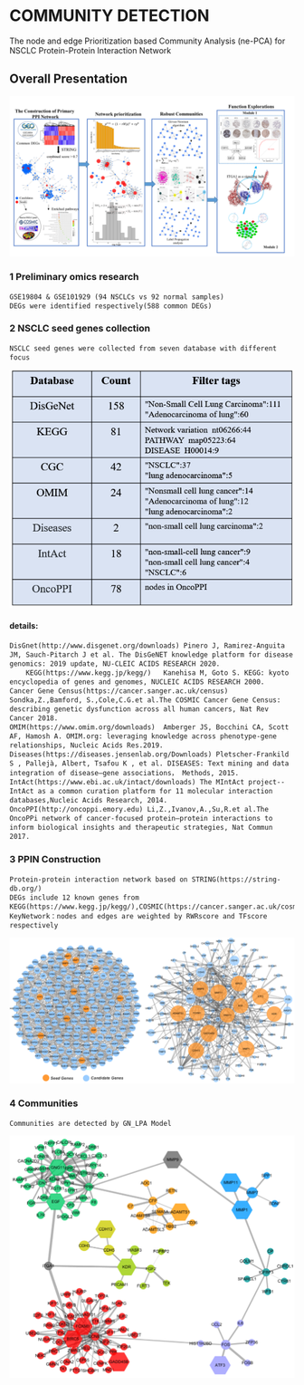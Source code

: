 # COMMUNITY DETECTION
The node and edge Prioritization based Community Analysis (ne-PCA) for NSCLC Protein-Protein Interaction Network 

##  Overall Presentation
   ![frank](https://github.com/wf-frank2019/-storehouse/blob/master/res/Outline1.png "Outline")
   
### 1 Preliminary omics research
	GSE19804 & GSE101929 (94 NSCLCs vs 92 normal samples)
   	DEGs were identified respectively(588 common DEGs)

### 2 NSCLC seed genes collection
	NSCLC seed genes were collected from seven database with different focus
   ![frank](https://github.com/wf-frank2019/-storehouse/blob/master/res/seeds.PNG "Seeds")
#### details:
	DisGnet(http://www.disgenet.org/downloads) Pinero J, Ramirez-Anguita JM, Sauch-Pitarch J et al. The DisGeNET knowledge platform for disease genomics: 2019 update, NU-CLEIC ACIDS RESEARCH 2020.
        KEGG(https://www.kegg.jp/kegg/)   Kanehisa M, Goto S. KEGG: kyoto encyclopedia of genes and genomes, NUCLEIC ACIDS RESEARCH 2000.
	Cancer Gene Census(https://cancer.sanger.ac.uk/census) Sondka,Z.,Bamford, S.,Cole,C.G.et al.The COSMIC Cancer Gene Census: describing genetic dysfunction across all human cancers, Nat Rev Cancer 2018.
	OMIM(https://www.omim.org/downloads)  Amberger JS, Bocchini CA, Scott AF, Hamosh A. OMIM.org: leveraging knowledge across phenotype-gene relationships, Nucleic Acids Res.2019.
	Diseases(https://diseases.jensenlab.org/Downloads) Pletscher-Frankild S , Pallejà, Albert, Tsafou K , et al. DISEASES: Text mining and data integration of disease–gene associations， Methods, 2015.
	IntAct(https://www.ebi.ac.uk/intact/downloads) The MIntAct project--IntAct as a common curation platform for 11 molecular interaction databases,Nucleic Acids Research, 2014.
	OncoPPI(http://oncoppi.emory.edu) Li,Z.,Ivanov,A.,Su,R.et al.The OncoPPi network of cancer-focused protein–protein interactions to inform biological insights and therapeutic strategies, Nat Commun 2017.
	
### 3 PPIN Construction
	Protein-protein interaction network based on STRING(https://string-db.org/)
   	DEGs include 12 known genes from KEGG(https://www.kegg.jp/kegg/),COSMIC(https://cancer.sanger.ac.uk/cosmic/),DisGenet(https://www.disgenet.org/)
	KeyNetwork：nodes and edges are weighted by RWRscore and TFscore respectively
   ![frank](https://github.com/wf-frank2019/-storehouse/blob/master/res/git2.PNG "PPN_WCN")

### 4 Communities
	Communities are detected by GN_LPA Model
   ![frank](https://github.com/wf-frank2019/-storehouse/blob/master/res/community.PNG "Module")


